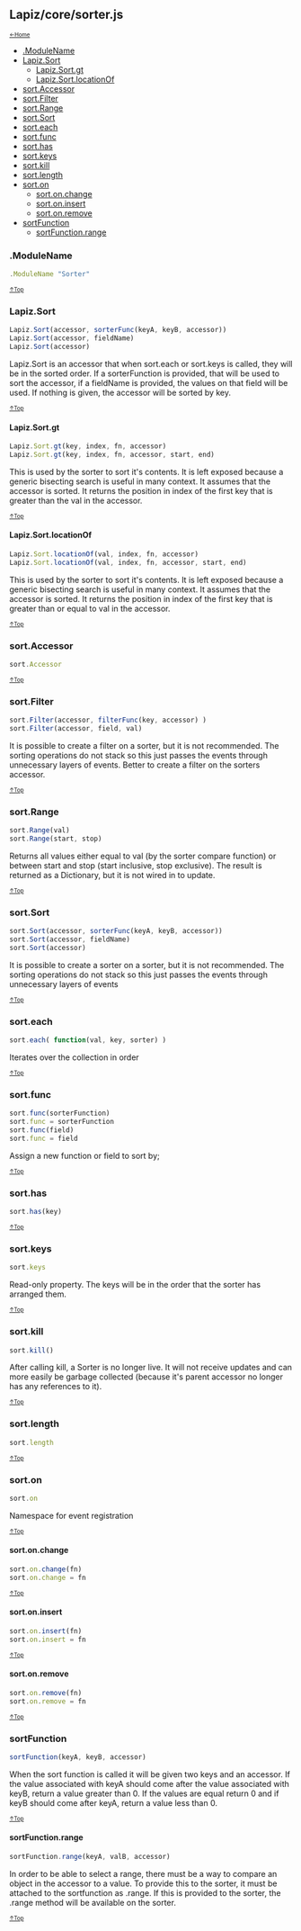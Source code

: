 ## Lapiz/core/sorter.js<a name="__top"></a>

<sub><sup>[&larr;Home](index.md)</sup></sub>

* [.ModuleName](#.ModuleName)
* [Lapiz.Sort](#Lapiz.Sort)
  * [Lapiz.Sort.gt](#Lapiz.Sort.gt)
  * [Lapiz.Sort.locationOf](#Lapiz.Sort.locationOf)
* [sort.Accessor](#sort.Accessor)
* [sort.Filter](#sort.Filter)
* [sort.Range](#sort.Range)
* [sort.Sort](#sort.Sort)
* [sort.each](#sort.each)
* [sort.func](#sort.func)
* [sort.has](#sort.has)
* [sort.keys](#sort.keys)
* [sort.kill](#sort.kill)
* [sort.length](#sort.length)
* [sort.on](#sort.on)
  * [sort.on.change](#sort.on.change)
  * [sort.on.insert](#sort.on.insert)
  * [sort.on.remove](#sort.on.remove)
* [sortFunction](#sortFunction)
  * [sortFunction.range](#sortFunction.range)

### <a name='.ModuleName'></a>.ModuleName
```javascript
.ModuleName "Sorter"
```

<sub><sup>[&uarr;Top](#__top)</sup></sub>
### <a name='Lapiz.Sort'></a>Lapiz.Sort
```javascript
Lapiz.Sort(accessor, sorterFunc(keyA, keyB, accessor))
Lapiz.Sort(accessor, fieldName)
Lapiz.Sort(accessor)
```
Lapiz.Sort is an accessor that when sort.each or sort.keys is called, they
will be in the sorted order. If a sorterFunction is provided, that will be
used to sort the accessor, if a fieldName is provided, the values on that
field will be used. If nothing is given, the accessor will be sorted by
key.

<sub><sup>[&uarr;Top](#__top)</sup></sub>
#### <a name='Lapiz.Sort.gt'></a>Lapiz.Sort.gt
```javascript
Lapiz.Sort.gt(key, index, fn, accessor)
Lapiz.Sort.gt(key, index, fn, accessor, start, end)
```
This is used by the sorter to sort it's contents. It is left exposed
because a generic bisecting search is useful in many context. It assumes
that the accessor is sorted. It returns the position in index of the first
key that is greater than the val in the accessor.

<sub><sup>[&uarr;Top](#__top)</sup></sub>
#### <a name='Lapiz.Sort.locationOf'></a>Lapiz.Sort.locationOf
```javascript
Lapiz.Sort.locationOf(val, index, fn, accessor)
Lapiz.Sort.locationOf(val, index, fn, accessor, start, end)
```
This is used by the sorter to sort it's contents. It is left exposed
because a generic bisecting search is useful in many context. It assumes
that the accessor is sorted. It returns the position in index of the first
key that is greater than or equal to val in the accessor.

<sub><sup>[&uarr;Top](#__top)</sup></sub>
### <a name='sort.Accessor'></a>sort.Accessor
```javascript
sort.Accessor
```

<sub><sup>[&uarr;Top](#__top)</sup></sub>
### <a name='sort.Filter'></a>sort.Filter
```javascript
sort.Filter(accessor, filterFunc(key, accessor) )
sort.Filter(accessor, field, val)
```
It is possible to create a filter on a sorter, but it is not recommended.
The sorting operations do not stack so this just passes the events
through unnecessary layers of events. Better to create a filter on the
sorters accessor.

<sub><sup>[&uarr;Top](#__top)</sup></sub>
### <a name='sort.Range'></a>sort.Range
```javascript
sort.Range(val)
sort.Range(start, stop)
```
Returns all values either equal to val (by the sorter compare function)
or between start and stop (start inclusive, stop exclusive). The result
is returned as a Dictionary, but it is not wired in to update.

<sub><sup>[&uarr;Top](#__top)</sup></sub>
### <a name='sort.Sort'></a>sort.Sort
```javascript
sort.Sort(accessor, sorterFunc(keyA, keyB, accessor))
sort.Sort(accessor, fieldName)
sort.Sort(accessor)
```
It is possible to create a sorter on a sorter, but it is not recommended.
The sorting operations do not stack so this just passes the events
through unnecessary layers of events

<sub><sup>[&uarr;Top](#__top)</sup></sub>
### <a name='sort.each'></a>sort.each
```javascript
sort.each( function(val, key, sorter) )
```
Iterates over the collection in order

<sub><sup>[&uarr;Top](#__top)</sup></sub>
### <a name='sort.func'></a>sort.func
```javascript
sort.func(sorterFunction)
sort.func = sorterFunction
sort.func(field)
sort.func = field
```
Assign a new function or field to sort by;

<sub><sup>[&uarr;Top](#__top)</sup></sub>
### <a name='sort.has'></a>sort.has
```javascript
sort.has(key)
```

<sub><sup>[&uarr;Top](#__top)</sup></sub>
### <a name='sort.keys'></a>sort.keys
```javascript
sort.keys
```
Read-only property. The keys will be in the order that the sorter has
arranged them.

<sub><sup>[&uarr;Top](#__top)</sup></sub>
### <a name='sort.kill'></a>sort.kill
```javascript
sort.kill()
```
After calling kill, a Sorter is no longer live. It will not receive
updates and can more easily be garbage collected (because it's
parent accessor no longer has any references to it).

<sub><sup>[&uarr;Top](#__top)</sup></sub>
### <a name='sort.length'></a>sort.length
```javascript
sort.length
```

<sub><sup>[&uarr;Top](#__top)</sup></sub>
### <a name='sort.on'></a>sort.on
```javascript
sort.on
```
Namespace for event registration

<sub><sup>[&uarr;Top](#__top)</sup></sub>
#### <a name='sort.on.change'></a>sort.on.change
```javascript
sort.on.change(fn)
sort.on.change = fn
```

<sub><sup>[&uarr;Top](#__top)</sup></sub>
#### <a name='sort.on.insert'></a>sort.on.insert
```javascript
sort.on.insert(fn)
sort.on.insert = fn
```

<sub><sup>[&uarr;Top](#__top)</sup></sub>
#### <a name='sort.on.remove'></a>sort.on.remove
```javascript
sort.on.remove(fn)
sort.on.remove = fn
```

<sub><sup>[&uarr;Top](#__top)</sup></sub>
### <a name='sortFunction'></a>sortFunction
```javascript
sortFunction(keyA, keyB, accessor)
```
When the sort function is called it will be given two keys and an
accessor. If the value associated with keyA should come after the value
associated with keyB, return a value greater than 0. If the values are
equal return 0 and if keyB should come after keyA, return a value less
than 0.

<sub><sup>[&uarr;Top](#__top)</sup></sub>
#### <a name='sortFunction.range'></a>sortFunction.range
```javascript
sortFunction.range(keyA, valB, accessor)
```
In order to be able to select a range, there must be a way to compare
an object in the accessor to a value. To provide this to the sorter,
it must be attached to the sortfunction as .range. If this is provided
to the sorter, the .range method will be available on the sorter.

<sub><sup>[&uarr;Top](#__top)</sup></sub>